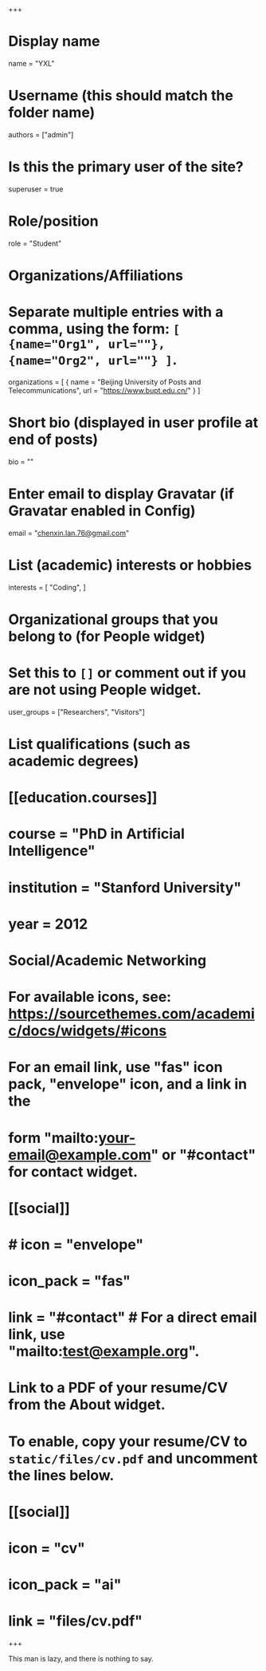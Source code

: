 +++
# Display name
name = "YXL"

# Username (this should match the folder name)
authors = ["admin"]

# Is this the primary user of the site?
superuser = true

# Role/position
role = "Student"

# Organizations/Affiliations
#   Separate multiple entries with a comma, using the form: `[ {name="Org1", url=""}, {name="Org2", url=""} ]`.
organizations = [ { name = "Beijing University of Posts and Telecommunications", url = "https://www.bupt.edu.cn/" } ]

# Short bio (displayed in user profile at end of posts)
bio = ""

# Enter email to display Gravatar (if Gravatar enabled in Config)
email = "chenxin.lan.76@gmail.com"

# List (academic) interests or hobbies
interests = [
  "Coding",
]

# Organizational groups that you belong to (for People widget)
#   Set this to `[]` or comment out if you are not using People widget.
user_groups = ["Researchers", "Visitors"]

# List qualifications (such as academic degrees)
# [[education.courses]]
  # course = "PhD in Artificial Intelligence"
  # institution = "Stanford University"
  # year = 2012

# Social/Academic Networking
# For available icons, see: https://sourcethemes.com/academic/docs/widgets/#icons
#   For an email link, use "fas" icon pack, "envelope" icon, and a link in the
#   form "mailto:your-email@example.com" or "#contact" for contact widget.	

# [[social]]
  # # icon = "envelope"
  # icon_pack = "fas"
  # link = "#contact"  # For a direct email link, use "mailto:test@example.org".

# Link to a PDF of your resume/CV from the About widget.
# To enable, copy your resume/CV to `static/files/cv.pdf` and uncomment the lines below.
# [[social]]
#   icon = "cv"
#   icon_pack = "ai"
#   link = "files/cv.pdf"

+++

This man is lazy, and there is nothing to say.
